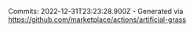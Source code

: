 Commits: 2022-12-31T23:23:28.900Z - Generated via https://github.com/marketplace/actions/artificial-grass
<br>
